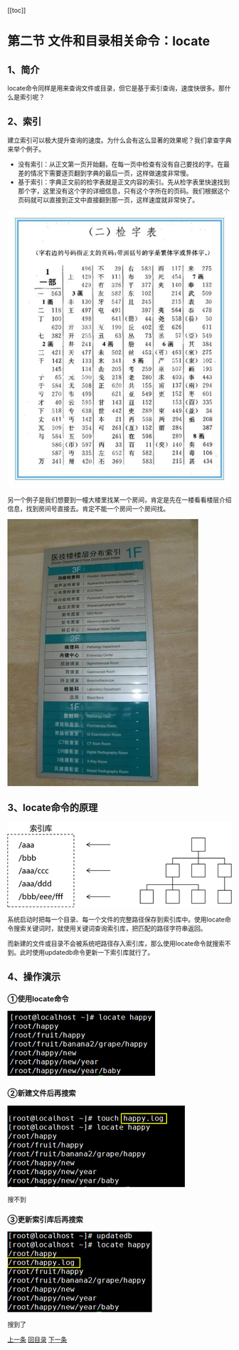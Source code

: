 [[toc]]

# 第二节 文件和目录相关命令：locate



## 1、简介

locate命令同样是用来查询文件或目录，但它是基于索引查询，速度快很多。那什么是索引呢？



## 2、索引

建立索引可以极大提升查询的速度。为什么会有这么显著的效果呢？我们拿查字典来举个例子。

- 没有索引：从正文第一页开始翻，在每一页中检查有没有自己要找的字。在最差的情况下需要逐页翻到字典的最后一页，这样做速度非常慢。
- 基于索引：字典正文前的检字表就是正文内容的索引。先从检字表里快速找到那个字，这里没有这个字的详细信息，只有这个字所在的页码。我们根据这个页码就可以直接到正文中直接翻到那一页，这样速度就非常快了。

![./images](./images/img080.png)

另一个例子是我们想要到一幢大楼里找某一个房间，肯定是先在一楼看看楼层介绍信息，找到房间号直接去。肯定不能一个房间一个房间找。

![./images](./images/img081.png)



## 3、locate命令的原理

![./images](./images/img082.png)

系统启动时把每一个目录、每一个文件的完整路径保存到索引库中。使用locate命令搜索关键词时，就使用关键词查询索引库，把匹配的路径字符串返回。

而新建的文件或目录不会被系统吧路径存入索引库，那么使用locate命令就搜索不到。此时使用updatedb命令更新一下索引库就行了。



## 4、操作演示

### ①使用locate命令

![./images](./images/img083.png)



### ②新建文件后再搜索

![./images](./images/img084.png)

搜不到



### ③更新索引库后再搜索

![./images](./images/img085.png)

搜到了



[上一条](verse02-14-find.html) [回目录](verse02-00-index.html) [下一条](verse02-16-grep.html)